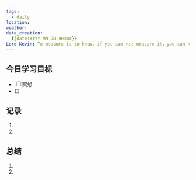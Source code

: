```yaml
---
tags:
  - daily
location: 
weather: 
date_creation:
  {{date:YYYY-MM-DD-HH:mm}}
Lord Kevin: To measure is to know，if you can not measure it，you can not improve it
---
```


## 今日学习目标
- [ ] 冥想
- [ ] 
## 记录
1. 
2. 
## 总结
1. 
2. 
